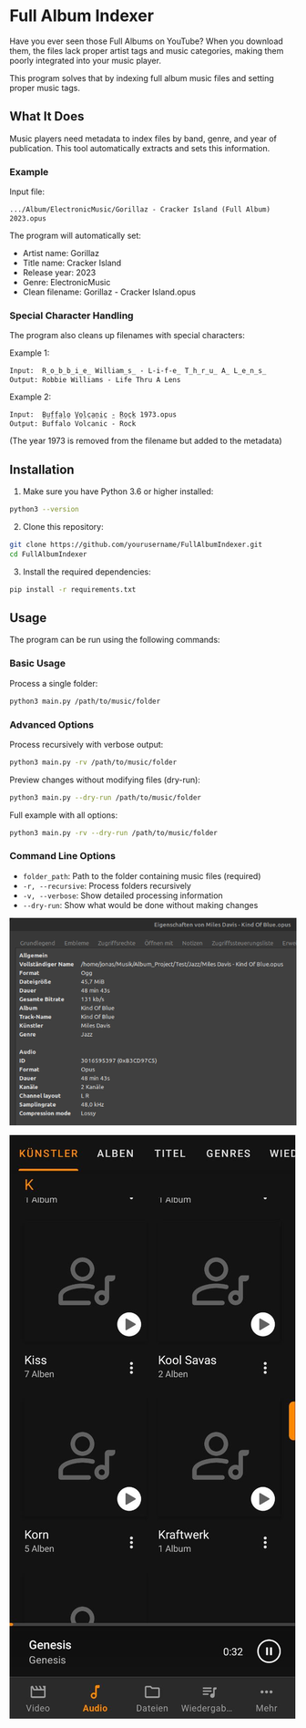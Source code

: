 # Full Album Indexer

Have you ever seen those Full Albums on YouTube? When you download them, the files lack proper artist tags and music categories, making them poorly integrated into your music player.

This program solves that by indexing full album music files and setting proper music tags.

## What It Does

Music players need metadata to index files by band, genre, and year of publication. This tool automatically extracts and sets this information.

### Example

Input file:
```
.../Album/ElectronicMusic/Gorillaz - Cracker Island (Full Album) 2023.opus
```

The program will automatically set:
- Artist name: Gorillaz
- Title name: Cracker Island
- Release year: 2023
- Genre: ElectronicMusic
- Clean filename: Gorillaz - Cracker Island.opus

### Special Character Handling

The program also cleans up filenames with special characters:

Example 1:
```
Input:  R̲o̲b̲b̲i̲e̲ William̲s̲ - L-i-f-e̲ T̲h̲r̲u̲ A̲ L̲e̲n̲s̲
Output: Robbie Williams - Life Thru A Lens
```

Example 2:
```
Input:  B̤ṳf̤f̤a̤l̤o̤ ̤V̤o̤l̤c̤a̤n̤i̤c̤ ̤- R̤o̤c̤k̤ 1973.opus
Output: Buffalo Volcanic - Rock
```
(The year 1973 is removed from the filename but added to the metadata)

## Installation

1. Make sure you have Python 3.6 or higher installed:
```bash
python3 --version
```

2. Clone this repository:
```bash
git clone https://github.com/yourusername/FullAlbumIndexer.git
cd FullAlbumIndexer
```

3. Install the required dependencies:
```bash
pip install -r requirements.txt
```

## Usage

The program can be run using the following commands:

### Basic Usage
Process a single folder:
```bash
python3 main.py /path/to/music/folder
```

### Advanced Options

Process recursively with verbose output:
```bash
python3 main.py -rv /path/to/music/folder
```

Preview changes without modifying files (dry-run):
```bash
python3 main.py --dry-run /path/to/music/folder
```

Full example with all options:
```bash
python3 main.py -rv --dry-run /path/to/music/folder
```

### Command Line Options

- `folder_path`: Path to the folder containing music files (required)
- `-r, --recursive`: Process folders recursively
- `-v, --verbose`: Show detailed processing information
- `--dry-run`: Show what would be done without making changes


![](.readme/2025-05-22_21-37.png "Example Media Info opus file.")


![](.readme/photo_2025-05-24_21-09-43.jpg)